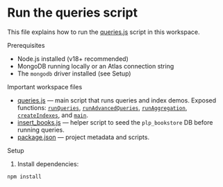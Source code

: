 # Run the queries script

This file explains how to run the [queries.js](queries.js) script in this workspace.

Prerequisites
- Node.js installed (v18+ recommended)
- MongoDB running locally or an Atlas connection string
- The `mongodb` driver installed (see Setup)

Important workspace files
- [queries.js](queries.js) — main script that runs queries and index demos. Exposed functions: [`runQueries`](queries.js), [`runAdvancedQueries`](queries.js), [`runAggregation`](queries.js), [`createIndexes`](queries.js), and [`main`](queries.js).
- [insert_books.js](insert_books.js) — helper script to seed the `plp_bookstore` DB before running queries.
- [package.json](package.json) — project metadata and scripts.

Setup
1. Install dependencies:
```sh
npm install